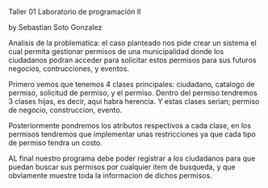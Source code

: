 Taller 01 Laboratorio de programación II

by Sebastian Soto Gonzalez

Analisis de la problematica: el caso planteado nos pide crear un sistema el cual permita gestionar permisos de una municipalidad donde los ciudadanos podran acceder para solicitar estos permisos para sus futuros negocios, contrucciones, y eventos.

Primero vemos que tenemos 4 clases principales: ciudadano, catalogo de permiso, solicitud de permiso, y el permiso. Dentro del permiso tendremos 3 clases hijas, es decir, aqui habra herencia. Y estas clases serian; permiso de negocio, construccion, evento.

Posteriormente pondremos los atributos respectivos a cada clase, en los permisos tendremos que implementar unas restricciones ya que cada tipo de permiso tendra un costo.

AL final nuestro programa debe poder registrar a los ciudadanos para que puedan buscar sus permisos por cualquier item de busqueda, y que obviamente muestre toda la informacion de dichos permisos.